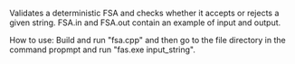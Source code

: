 Validates a deterministic FSA and checks whether it accepts or rejects a given string. FSA.in and FSA.out contain an example of input and output.

How to use:
Build and run "fsa.cpp" and then go to the file directory in the command propmpt and run "fas.exe input_string".
